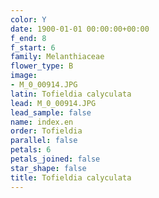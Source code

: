 ```yaml
---
color: Y
date: 1900-01-01 00:00:00+00:00
f_end: 8
f_start: 6
family: Melanthiaceae
flower_type: B
image:
- M_0_00914.JPG
latin: Tofieldia calyculata
lead: M_0_00914.JPG
lead_sample: false
name: index.en
order: Tofieldia
parallel: false
petals: 6
petals_joined: false
star_shape: false
title: Tofieldia calyculata
---
```

